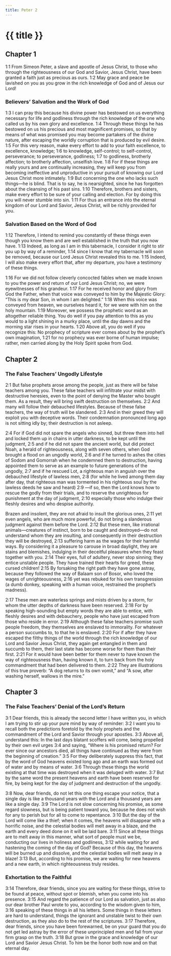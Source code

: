 ```yaml
---
title: Peter 2
---
```


# {{ title }}

## Chapter 1

<a name="1:1">1:1</a> From Simeon Peter, a slave and apostle of Jesus Christ, to those who through the righteousness of our God and Savior, Jesus Christ, have been granted a faith just as precious as ours. <a name="1:2">1:2</a> May grace and peace be lavished on you as you grow in the rich knowledge of God and of Jesus our Lord!

### Believers’ Salvation and the Work of God

<a name="1:3">1:3</a> I can pray this because his divine power has bestowed on us everything necessary for life and godliness through the rich knowledge of the one who called us by his own glory and excellence. <a name="1:4">1:4</a> Through these things he has bestowed on us his precious and most magnificent promises, so that by means of what was promised you may become partakers of the divine nature, after escaping the worldly corruption that is produced by evil desire. <a name="1:5">1:5</a> For this very reason, make every effort to add to your faith excellence, to excellence, knowledge; <a name="1:6">1:6</a> to knowledge, self-control; to self-control, perseverance; to perseverance, godliness; <a name="1:7">1:7</a> to godliness, brotherly affection; to brotherly affection, unselfish love. <a name="1:8">1:8</a> For if these things are really yours and are continually increasing, they will keep you from becoming ineffective and unproductive in your pursuit of knowing our Lord Jesus Christ more intimately. <a name="1:9">1:9</a> But concerning the one who lacks such things—he is blind. That is to say, he is nearsighted, since he has forgotten about the cleansing of his past sins. <a name="1:10">1:10</a> Therefore, brothers and sisters, make every effort to be sure of your calling and election. For by doing this you will never stumble into sin. <a name="1:11">1:11</a> For thus an entrance into the eternal kingdom of our Lord and Savior, Jesus Christ, will be richly provided for you.

### Salvation Based on the Word of God

<a name="1:12">1:12</a> Therefore, I intend to remind you constantly of these things even though you know them and are well established in the truth that you now have. <a name="1:13">1:13</a> Indeed, as long as I am in this tabernacle, I consider it right to stir you up by way of a reminder, <a name="1:14">1:14</a> since I know that my tabernacle will soon be removed, because our Lord Jesus Christ revealed this to me. <a name="1:15">1:15</a> Indeed, I will also make every effort that, after my departure, you have a testimony of these things.

<a name="1:16">1:16</a> For we did not follow cleverly concocted fables when we made known to you the power and return of our Lord Jesus Christ; no, we were eyewitnesses of his grandeur. <a name="1:17">1:17</a> For he received honor and glory from God the Father, when that voice was conveyed to him by the Majestic Glory: “This is my dear Son, in whom I am delighted.” <a name="1:18">1:18</a> When this voice was conveyed from heaven, we ourselves heard it, for we were with him on the holy mountain. <a name="1:19">1:19</a> Moreover, we possess the prophetic word as an altogether reliable thing. You do well if you pay attention to this as you would to a light shining in a murky place, until the day dawns and the morning star rises in your hearts. <a name="1:20">1:20</a> Above all, you do well if you recognize this: No prophecy of scripture ever comes about by the prophet’s own imagination, <a name="1:21">1:21</a> for no prophecy was ever borne of human impulse; rather, men carried along by the Holy Spirit spoke from God.

## Chapter 2

### The False Teachers’ Ungodly Lifestyle

<a name="2:1">2:1</a> But false prophets arose among the people, just as there will be false teachers among you. These false teachers will infiltrate your midst with destructive heresies, even to the point of denying the Master who bought them. As a result, they will bring swift destruction on themselves. <a name="2:2">2:2</a> And many will follow their debauched lifestyles. Because of these false teachers, the way of truth will be slandered. <a name="2:3">2:3</a> And in their greed they will exploit you with deceptive words. Their condemnation pronounced long ago is not sitting idly by; their destruction is not asleep.

<a name="2:4">2:4</a> For if God did not spare the angels who sinned, but threw them into hell and locked them up in chains in utter darkness, to be kept until the judgment, <a name="2:5">2:5</a> and if he did not spare the ancient world, but did protect Noah, a herald of righteousness, along with seven others, when God brought a flood on an ungodly world, <a name="2:6">2:6</a> and if he turned to ashes the cities of Sodom and Gomorrah when he condemned them to destruction, having appointed them to serve as an example to future generations of the ungodly, <a name="2:7">2:7</a> and if he rescued Lot, a righteous man in anguish over the debauched lifestyle of lawless men, <a name="2:8">2:8</a> (for while he lived among them day after day, that righteous man was tormented in his righteous soul by the lawless deeds he saw and heard) <a name="2:9">2:9</a> —if so, then the Lord knows how to rescue the godly from their trials, and to reserve the unrighteous for punishment at the day of judgment, <a name="2:10">2:10</a> especially those who indulge their fleshly desires and who despise authority.

Brazen and insolent, they are not afraid to insult the glorious ones, <a name="2:11">2:11</a> yet even angels, who are much more powerful, do not bring a slanderous judgment against them before the Lord. <a name="2:12">2:12</a> But these men, like irrational animals—creatures of instinct, born to be caught and destroyed—do not understand whom they are insulting, and consequently in their destruction they will be destroyed, <a name="2:13">2:13</a> suffering harm as the wages for their harmful ways. By considering it a pleasure to carouse in broad daylight, they are stains and blemishes, indulging in their deceitful pleasures when they feast together with you. <a name="2:14">2:14</a> Their eyes, full of adultery, never stop sinning; they entice unstable people. They have trained their hearts for greed, these cursed children! <a name="2:15">2:15</a> By forsaking the right path they have gone astray, because they followed the way of Balaam son of Bosor, who loved the wages of unrighteousness, <a name="2:16">2:16</a> yet was rebuked for his own transgression (a dumb donkey, speaking with a human voice, restrained the prophet’s madness).

<a name="2:17">2:17</a> These men are waterless springs and mists driven by a storm, for whom the utter depths of darkness have been reserved. <a name="2:18">2:18</a> For by speaking high-sounding but empty words they are able to entice, with fleshly desires and with debauchery, people who have just escaped from those who reside in error. <a name="2:19">2:19</a> Although these false teachers promise such people freedom, they themselves are enslaved to immorality. For whatever a person succumbs to, to that he is enslaved. <a name="2:20">2:20</a> For if after they have escaped the filthy things of the world through the rich knowledge of our Lord and Savior Jesus Christ, they again get entangled in them and succumb to them, their last state has become worse for them than their first. <a name="2:21">2:21</a> For it would have been better for them never to have known the way of righteousness than, having known it, to turn back from the holy commandment that had been delivered to them. <a name="2:22">2:22</a> They are illustrations of this true proverb: “A dog returns to its own vomit,” and “A sow, after washing herself, wallows in the mire.”

## Chapter 3

### The False Teachers’ Denial of the Lord’s Return

<a name="3:1">3:1</a> Dear friends, this is already the second letter I have written you, in which I am trying to stir up your pure mind by way of reminder: <a name="3:2">3:2</a> I want you to recall both the predictions foretold by the holy prophets and the commandment of the Lord and Savior through your apostles. <a name="3:3">3:3</a> Above all, understand this: In the last days blatant scoffers will come, being propelled by their own evil urges <a name="3:4">3:4</a> and saying, “Where is his promised return? For ever since our ancestors died, all things have continued as they were from the beginning of creation.” <a name="3:5">3:5</a> For they deliberately suppress this fact, that by the word of God heavens existed long ago and an earth was formed out of water and by means of water. <a name="3:6">3:6</a> Through these things the world existing at that time was destroyed when it was deluged with water. <a name="3:7">3:7</a> But by the same word the present heavens and earth have been reserved for fire, by being kept for the day of judgment and destruction of the ungodly.

<a name="3:8">3:8</a> Now, dear friends, do not let this one thing escape your notice, that a single day is like a thousand years with the Lord and a thousand years are like a single day. <a name="3:9">3:9</a> The Lord is not slow concerning his promise, as some regard slowness, but is being patient toward you, because he does not wish for any to perish but for all to come to repentance. <a name="3:10">3:10</a> But the day of the Lord will come like a thief; when it comes, the heavens will disappear with a horrific noise, and the celestial bodies will melt away in a blaze, and the earth and every deed done on it will be laid bare. <a name="3:11">3:11</a> Since all these things are to melt away in this manner, what sort of people must we be, conducting our lives in holiness and godliness, <a name="3:12">3:12</a> while waiting for and hastening the coming of the day of God? Because of this day, the heavens will be burned up and dissolve, and the celestial bodies will melt away in a blaze! <a name="3:13">3:13</a> But, according to his promise, we are waiting for new heavens and a new earth, in which righteousness truly resides.

### Exhortation to the Faithful

<a name="3:14">3:14</a> Therefore, dear friends, since you are waiting for these things, strive to be found at peace, without spot or blemish, when you come into his presence. <a name="3:15">3:15</a> And regard the patience of our Lord as salvation, just as also our dear brother Paul wrote to you, according to the wisdom given to him, <a name="3:16">3:16</a> speaking of these things in all his letters. Some things in these letters are hard to understand, things the ignorant and unstable twist to their own destruction, as they also do to the rest of the scriptures. <a name="3:17">3:17</a> Therefore, dear friends, since you have been forewarned, be on your guard that you do not get led astray by the error of these unprincipled men and fall from your firm grasp on the truth. <a name="3:18">3:18</a> But grow in the grace and knowledge of our Lord and Savior Jesus Christ. To him be the honor both now and on that eternal day.